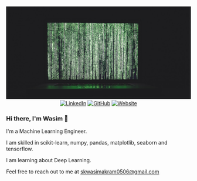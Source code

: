 <p align="center">
  <a href="#"><img src="https://github.com/skwasim0506/skwasim0506/blob/main/banner.jpg" alt="banner" href=""></a>
  <a href="#"><img src="https://img.shields.io/badge/LinkedIn-skwasim0506-blue?style=flat-square&logo=linkedin" alt="LinkedIn" href="#/"></a>
  <a href="https://www.github.com/skwasim0506/"><img src="https://img.shields.io/badge/GitHub-skwasim0506-lightgrey?style=flat-square&logo=github" alt="GitHub" href="https://www.github.com/skwasim0506/"></a>
  <a href="#"><img src="https://img.shields.io/badge/Website-#-red?style=flat-square" alt="Website" href="#"></a>
  
  </br>
</p>



### Hi there, I'm Wasim 👋


I'm a Machine Learning Engineer.

I am skilled in scikit-learn, numpy, pandas, matplotlib, seaborn and tensorflow.

I am learning about Deep Learning. 

Feel free to reach out to me at skwasimakram0506@gmail.com
